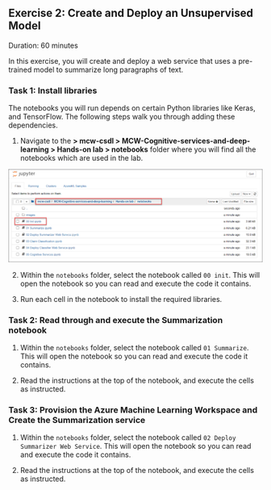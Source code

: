 ## Exercise 2: Create and Deploy an Unsupervised Model

Duration: 60 minutes

In this exercise, you will create and deploy a web service that uses a pre-trained model to summarize long paragraphs of text.

### Task 1: Install libraries

The notebooks you will run depends on certain Python libraries like Keras, and TensorFlow. The following steps walk you through adding these dependencies.

1. Navigate to the **> mcw-csdl > MCW-Cognitive-services-and-deep-learning > Hands-on lab > notebooks** folder where you will find all the notebooks which are used in the lab.

  ![Jupyter notebook interface showing the folder where the notebooks are present.](images/notebookpath.png 'Jupyter Notebooks Folders')


2. Within the `notebooks` folder, select the notebook called `00 init`. This will open the notebook so you can read and execute the code it contains.

3. Run each cell in the notebook to install the required libraries.

### Task 2: Read through and execute the Summarization notebook

1. Within the `notebooks` folder, select the notebook called `01 Summarize`. This will open the notebook so you can read and execute the code it contains.

2. Read the instructions at the top of the notebook, and execute the cells as instructed.

### Task 3: Provision the Azure Machine Learning Workspace and Create the Summarization service

1. Within the `notebooks` folder, select the notebook called `02 Deploy Summarizer Web Service`. This will open the notebook so you can read and execute the code it contains.

2. Read the instructions at the top of the notebook, and execute the cells as instructed.
